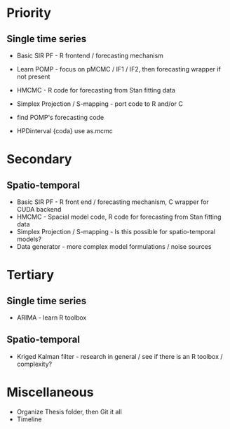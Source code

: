Priority
========

Single time series
------------------
- Basic SIR PF - R frontend / forecasting mechanism
- Learn POMP - focus on pMCMC / IF1 / IF2, then forecasting wrapper if not present
- HMCMC - R code for forecasting from Stan fitting data
- Simplex Projection / S-mapping - port code to R and/or C

- find POMP's forecasting code
- HPDinterval {coda} use as.mcmc


Secondary
=========

Spatio-temporal
---------------
- Basic SIR PF - R front end / forecasting mechanism, C wrapper for CUDA backend
- HMCMC - Spacial model code, R code for forecasting from Stan fitting data
- Simplex Projection / S-mapping - Is this possible for spatio-temporal models?
- Data generator - more complex model formulations / noise sources



Tertiary
========

Single time series
------------------
- ARIMA - learn R toolbox

Spatio-temporal
---------------
- Kriged Kalman filter - research in general / see if there is an R toolbox / complexity?



Miscellaneous
=============

- Organize Thesis folder, then Git it all
- Timeline